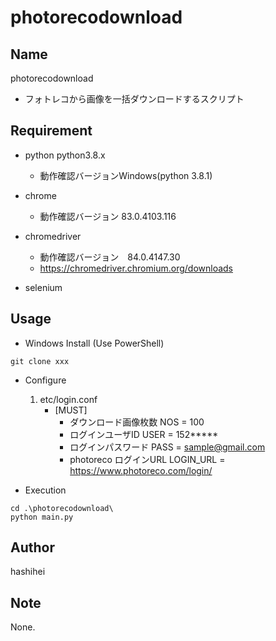 # photorecodownload
## Name
photorecodownload
* フォトレコから画像を一括ダウンロードするスクリプト

## Requirement
* python python3.8.x
    * 動作確認バージョンWindows(python 3.8.1)

* chrome
    * 動作確認バージョン 83.0.4103.116

* chromedriver
    * 動作確認バージョン　84.0.4147.30
    * https://chromedriver.chromium.org/downloads

* selenium

## Usage
* Windows Install (Use PowerShell)
```
git clone xxx
```

* Configure
    1. etc/login.conf
        * [MUST]
            * ダウンロード画像枚数
                NOS = 100
            * ログインユーザID
                USER = 152*****
            * ログインパスワード
                PASS = sample@gmail.com
            * photoreco ログインURL
                LOGIN_URL = https://www.photoreco.com/login/
                

* Execution
```
cd .\photorecodownload\
python main.py
```

## Author
hashihei

## Note
None.
